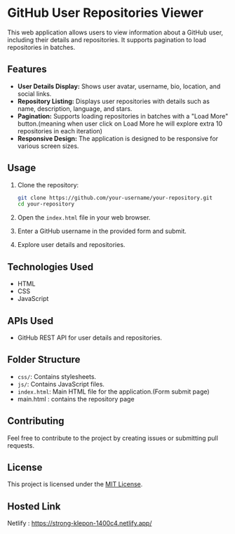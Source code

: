 # GitHub User Repositories Viewer

This web application allows users to view information about a GitHub user, including their details and repositories. It supports pagination to load repositories in batches.

## Features

- **User Details Display:** Shows user avatar, username, bio, location, and social links.
- **Repository Listing:** Displays user repositories with details such as name, description, language, and stars.
- **Pagination:** Supports loading repositories in batches with a "Load More" button.(meaning when user click on Load More he will explore extra 10 repositories in each iteration)
- **Responsive Design:** The application is designed to be responsive for various screen sizes.

## Usage

1. Clone the repository:

    ```bash
    git clone https://github.com/your-username/your-repository.git
    cd your-repository
    ```

2. Open the `index.html` file in your web browser.

3. Enter a GitHub username in the provided form and submit.

4. Explore user details and repositories.

## Technologies Used

- HTML
- CSS
- JavaScript

## APIs Used

- GitHub REST API for user details and repositories.

## Folder Structure

- `css/`: Contains stylesheets.
- `js/`: Contains JavaScript files.
- `index.html`: Main HTML file for the application.(Form submit page)
- main.html : contains the repository page 

## Contributing

Feel free to contribute to the project by creating issues or submitting pull requests.

## License

This project is licensed under the [MIT License](LICENSE).

## Hosted Link
Netlify :  https://strong-klepon-1400c4.netlify.app/

